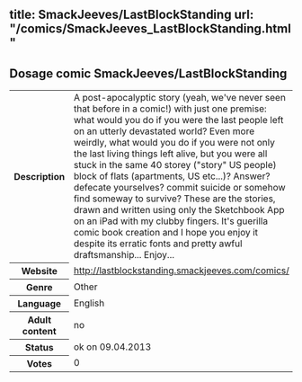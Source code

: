 title: SmackJeeves/LastBlockStanding
url: "/comics/SmackJeeves_LastBlockStanding.html"
---
Dosage comic SmackJeeves/LastBlockStanding
-----------------------------------------

<table class="comicinfo">
<tr>
<th>Description</th><td>A post-apocalyptic story (yeah, we've never seen that before in a comic!) with just one premise: what would you do if you were the last people left on an utterly devastated world? Even more weirdly, what would you do if you were not only the last living things left alive, but you were all stuck in the same 40 storey (&quot;story&quot; US people) block of flats (apartments, US etc...)? Answer? defecate yourselves? commit suicide or somehow find someway to survive? These are the stories, drawn and written using only the Sketchbook App on an iPad with my clubby fingers. It's guerilla comic book creation and I hope you enjoy it despite its erratic fonts and pretty awful draftsmanship... Enjoy...</td>
</tr>
<tr>
<th>Website</th><td><a href="http://lastblockstanding.smackjeeves.com/comics/">http://lastblockstanding.smackjeeves.com/comics/</a></td>
</tr>
<tr>
<th>Genre</th><td>Other</td>
</tr>
<tr>
<th>Language</th><td>English</td>
</tr>
<tr>
<th>Adult content</th><td>no</td>
</tr>
<tr>
<th>Status</th><td>ok on 09.04.2013</td>
</tr>
<tr>
<th>Votes</th><td>0</div></td>
</tr>
</table>
